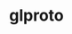 ---
title: "glproto"
layout: cache
categories: [package, develop-2023-12-17]
meta: {"versions": ["1.4.17"], "compilers": ["gcc@=11.1.0", "gcc@=11.3.0", "gcc@=11.4.0", "gcc@=7.3.1", "gcc@=9.4.0"], "oss": ["amzn2", "ubuntu20.04", "ubuntu22.04"], "platforms": ["linux"], "targets": ["aarch64", "neoverse_n1", "neoverse_v1", "ppc64le", "x86_64_v3"], "stacks": ["aws-isc", "aws-isc-aarch64", "data-vis-sdk", "e4s", "e4s-neoverse_v1", "e4s-power", "e4s-rocm-external", "ml-linux-x86_64-rocm", "root"], "num_specs": 8, "num_specs_by_stack": {"root": 8, "aws-isc-aarch64": 2, "aws-isc": 1, "e4s-neoverse_v1": 1, "e4s-power": 1, "data-vis-sdk": 1, "e4s-rocm-external": 1, "e4s": 1, "ml-linux-x86_64-rocm": 1}}
spec_details: [{"hash": "spoqvy6xju2u2yop7fltvhh4ebun6fhw", "compiler": "gcc@=7.3.1", "versions": ["1.4.17"], "os": "amzn2", "platform": "linux", "target": "aarch64", "variants": ["build_system=autotools"], "stacks": ["root", "aws-isc-aarch64"], "size": "-", "tarball": "https://binaries.spack.io/develop-2023-12-17/build_cache/linux-amzn2-aarch64/gcc-7.3.1/glproto-1.4.17/linux-amzn2-aarch64-gcc-7.3.1-glproto-1.4.17-spoqvy6xju2u2yop7fltvhh4ebun6fhw.spack"}, {"hash": "wv7ymt7gwgf5hjhpy37jfhlppcuanufy", "compiler": "gcc@=7.3.1", "versions": ["1.4.17"], "os": "amzn2", "platform": "linux", "target": "neoverse_n1", "variants": ["build_system=autotools"], "stacks": ["root", "aws-isc-aarch64"], "size": "-", "tarball": "https://binaries.spack.io/develop-2023-12-17/build_cache/linux-amzn2-neoverse_n1/gcc-7.3.1/glproto-1.4.17/linux-amzn2-neoverse_n1-gcc-7.3.1-glproto-1.4.17-wv7ymt7gwgf5hjhpy37jfhlppcuanufy.spack"}, {"hash": "qk7gma7vjgukwrps4jzl5qstsekvwfku", "compiler": "gcc@=7.3.1", "versions": ["1.4.17"], "os": "amzn2", "platform": "linux", "target": "x86_64_v3", "variants": ["build_system=autotools"], "stacks": ["aws-isc", "root"], "size": "-", "tarball": "https://binaries.spack.io/develop-2023-12-17/build_cache/linux-amzn2-x86_64_v3/gcc-7.3.1/glproto-1.4.17/linux-amzn2-x86_64_v3-gcc-7.3.1-glproto-1.4.17-qk7gma7vjgukwrps4jzl5qstsekvwfku.spack"}, {"hash": "gdx77y3efv45eyzsyfsw2iyvlnt34qtu", "compiler": "gcc@=11.4.0", "versions": ["1.4.17"], "os": "ubuntu20.04", "platform": "linux", "target": "neoverse_v1", "variants": ["build_system=autotools"], "stacks": ["e4s-neoverse_v1", "root"], "size": "-", "tarball": "https://binaries.spack.io/develop-2023-12-17/build_cache/linux-ubuntu20.04-neoverse_v1/gcc-11.4.0/glproto-1.4.17/linux-ubuntu20.04-neoverse_v1-gcc-11.4.0-glproto-1.4.17-gdx77y3efv45eyzsyfsw2iyvlnt34qtu.spack"}, {"hash": "3judpirecuhsbpyhkp7jvwsrtbdkweow", "compiler": "gcc@=9.4.0", "versions": ["1.4.17"], "os": "ubuntu20.04", "platform": "linux", "target": "ppc64le", "variants": ["build_system=autotools"], "stacks": ["root", "e4s-power"], "size": "-", "tarball": "https://binaries.spack.io/develop-2023-12-17/build_cache/linux-ubuntu20.04-ppc64le/gcc-9.4.0/glproto-1.4.17/linux-ubuntu20.04-ppc64le-gcc-9.4.0-glproto-1.4.17-3judpirecuhsbpyhkp7jvwsrtbdkweow.spack"}, {"hash": "elvtjg6p3a6ssos7igr2vkmoel7d2ocp", "compiler": "gcc@=11.1.0", "versions": ["1.4.17"], "os": "ubuntu20.04", "platform": "linux", "target": "x86_64_v3", "variants": ["build_system=autotools"], "stacks": ["root", "data-vis-sdk"], "size": "-", "tarball": "https://binaries.spack.io/develop-2023-12-17/build_cache/linux-ubuntu20.04-x86_64_v3/gcc-11.1.0/glproto-1.4.17/linux-ubuntu20.04-x86_64_v3-gcc-11.1.0-glproto-1.4.17-elvtjg6p3a6ssos7igr2vkmoel7d2ocp.spack"}, {"hash": "uszot6qsaslc4z627uywbjd6snisp7u3", "compiler": "gcc@=11.4.0", "versions": ["1.4.17"], "os": "ubuntu20.04", "platform": "linux", "target": "x86_64_v3", "variants": ["build_system=autotools"], "stacks": ["root", "e4s-rocm-external", "e4s"], "size": "-", "tarball": "https://binaries.spack.io/develop-2023-12-17/build_cache/linux-ubuntu20.04-x86_64_v3/gcc-11.4.0/glproto-1.4.17/linux-ubuntu20.04-x86_64_v3-gcc-11.4.0-glproto-1.4.17-uszot6qsaslc4z627uywbjd6snisp7u3.spack"}, {"hash": "aegh7wqvyz34qp7xzfppudrtl2g3vpnw", "compiler": "gcc@=11.3.0", "versions": ["1.4.17"], "os": "ubuntu22.04", "platform": "linux", "target": "x86_64_v3", "variants": ["build_system=autotools"], "stacks": ["ml-linux-x86_64-rocm", "root"], "size": "-", "tarball": "https://binaries.spack.io/develop-2023-12-17/build_cache/linux-ubuntu22.04-x86_64_v3/gcc-11.3.0/glproto-1.4.17/linux-ubuntu22.04-x86_64_v3-gcc-11.3.0-glproto-1.4.17-aegh7wqvyz34qp7xzfppudrtl2g3vpnw.spack"}]
---